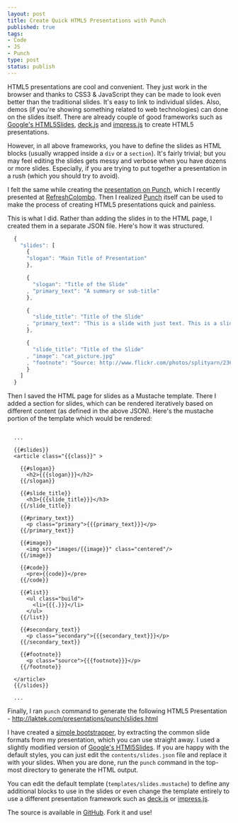 ```yaml
--- 
layout: post
title: Create Quick HTML5 Presentations with Punch
published: true
tags:
- Code
- JS
- Punch
type: post
status: publish
---
```


HTML5 presentations are cool and convenient. They just work in the browser and thanks to CSS3 & JavaScript they can be made to look even better than the traditional slides. It's easy to link to individual slides. Also, demos (if you're showing something related to web technologies) can done on the slides itself. There are already couple of good frameworks such as [Google's HTML5Slides](http://code.google.com/p/html5slides/), [deck.js](http://imakewebthings.com/deck.js/) and [impress.js](http://bartaz.github.com/impress.js) to create HTML5 presentations.

However, in all above frameworks, you have to define the slides as HTML blocks (usually wrapped inside a `div` or a `section`). It's fairly trivial; but you may feel editing the slides gets messy and verbose when you have dozens or more slides. Especially, if you are trying to put together a presentation in a rush (which you should try to avoid).

I felt the same while creating the [presentation on Punch](http://laktek.com/presentations/punch/slides.html), which I recently presented at [RefreshColombo](http://refreshcolombo.org). Then I realized [Punch](http://laktek.github.com/punch) itself can be used to make the process of creating HTML5 presentations quick and painless.

This is what I did. Rather than adding the slides in to the HTML page, I created them in a separate JSON file. Here's how it was structured.

```javascript
  {
    "slides": [
      {
      "slogan": "Main Title of Presentation"
      },

      {
        "slogan": "Title of the Slide"
      , "primary_text": "A summary or sub-title"
      },

      {
        "slide_title": "Title of the Slide"
      , "primary_text": "This is a slide with just text. This is a slide with just text."
      },

      {
        "slide_title": "Title of the Slide"
      , "image": "cat_picture.jpg"
      , "footnote": "Source: http://www.flickr.com/photos/splityarn/2363974905/"
      }
    ]
  }
```

Then I saved the HTML page for slides as a Mustache template. There I added a section for slides, which can be rendered iteratively based on different content (as defined in the above JSON). Here's the mustache portion of the template which would be rendered:


```markup

  ...

  {{#slides}}
  <article class="{{class}}" >

    {{#slogan}}
      <h2>{{{slogan}}}</h2>
    {{/slogan}}

    {{#slide_title}}
      <h3>{{{slide_title}}}</h3>
    {{/slide_title}}

    {{#primary_text}}
      <p class="primary">{{{primary_text}}}</p>
    {{/primary_text}}

    {{#image}}
      <img src="images/{{image}}" class="centered"/>
    {{/image}}

    {{#code}}
      <pre>{{code}}</pre>
    {{/code}}

    {{#list}}
      <ul class="build">
        <li>{{{.}}}</li>
      </ul>
    {{/list}}

    {{#secondary_text}}
      <p class="secondary">{{{secondary_text}}}</p>
    {{/secondary_text}}

    {{#footnote}}
      <p class="source">{{{footnote}}}</p>
    {{/footnote}}

  </article>
  {{/slides}}

  ...

```

Finally, I ran `punch` command to generate the following HTML5 Presentation - <a href="http://laktek.com/presentations/punch/slides.html">http://laktek.com/presentations/punch/slides.html</a>

I have created a [simple bootstrapper](https://github.com/laktek/punch-presenter), by extracting the common slide formats from my presentation, which you can use straight away. I used a slightly modified version of [Google's HTMl5Slides](http://code.google.com/p/html5slides/). If you are happy with the default styles, you can just edit the `contents/slides.json` file and replace it with your slides. When you are done, run the `punch` command in the top-most directory to generate the HTML output.

You can edit the default template (`templates/slides.mustache`) to define any additional blocks to use in the slides or even change the template entirely to use a different presentation framework such as [deck.js](http://imakewebthings.com/deck.js/) or [impress.js](http://bartaz.github.com/impress.js).

The source is available in [GitHub](https://github.com/laktek/punch-presenter). Fork it and use!
